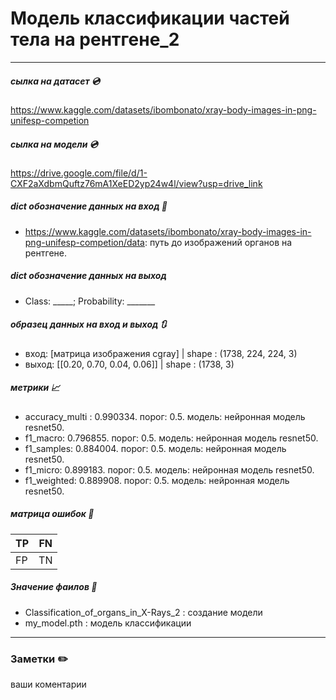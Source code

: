 # Модель классификации частей тела на рентгене_2
___
##### сылка на датасет 💿
https://www.kaggle.com/datasets/ibombonato/xray-body-images-in-png-unifesp-competion
##### сылка на модели 💿
https://drive.google.com/file/d/1-CXF2aXdbmQuftz76mA1XeED2yp24w4l/view?usp=drive_link
##### dict обозначение данных на вход 🔽
- https://www.kaggle.com/datasets/ibombonato/xray-body-images-in-png-unifesp-competion/data: путь до изображений органов на рентгене.
##### dict обозначение данных на выход 
- Class: _____; Probability: _______

##### образец данных на вход и выход 🔃
* вход: [матрица изображения cgray] | shape : (1738, 224, 224, 3)
* выход: [[0.20, 0.70, 0.04, 0.06]] | shape : (1738, 3)

##### метрики 📈

- accuracy_multi : 0.990334. порог: 0.5. модель: нейронная модель resnet50.
- f1_macro: 0.796855. порог: 0.5. модель: нейронная модель resnet50.
- f1_samples: 0.884004. порог: 0.5. модель: нейронная модель resnet50.
- f1_micro: 0.899183. порог: 0.5. модель: нейронная модель resnet50.	
- f1_weighted: 0.889908. порог: 0.5. модель: нейронная модель resnet50.

##### матрица ошибок 🔢
| TP | FN |
|------|------|
| FP | TN |

##### Значение фаилов 📄
* Classification_of_organs_in_X-Rays_2 : создание модели
* my_model.pth : модель классификации


___
### Заметки ✏️
ваши коментарии
